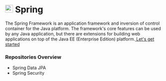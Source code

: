 <h1><img src="https://www.vectorlogo.zone/logos/springio/springio-icon.svg" alt="spring" width="25" height="25"/> Spring</h1>
<p>
The Spring Framework is an application framework and inversion of control container for the Java platform. The framework's core features can be used by any Java application, but there are extensions for building web applications on top of the Java EE (Enterprise Edition) platform.<a href="https://spring.io/quickstart" target="_blank" rel="noreferrer" title="Quick start"> Let's get started</a>
</p>

### Repositories Overview

- Spring Data JPA
- Spring Security
